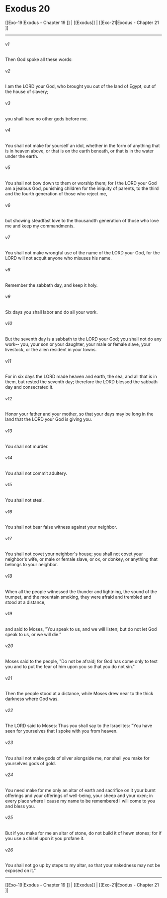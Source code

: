 # Exodus 20

[[Exo-19|Exodus - Chapter 19 ]] | [[Exodus]] | [[Exo-21|Exodus - Chapter 21 ]]
***

###### v1
Then God spoke all these words:
###### v2
I am the LORD your God, who brought you out of the land of Egypt, out of the house of slavery;
###### v3
you shall have no other gods before me.
###### v4
You shall not make for yourself an idol, whether in the form of anything that is in heaven above, or that is on the earth beneath, or that is in the water under the earth.
###### v5
You shall not bow down to them or worship them; for I the LORD your God am a jealous God, punishing children for the iniquity of parents, to the third and the fourth generation of those who reject me,
###### v6
but showing steadfast love to the thousandth generation of those who love me and keep my commandments.
###### v7
You shall not make wrongful use of the name of the LORD your God, for the LORD will not acquit anyone who misuses his name.
###### v8
Remember the sabbath day, and keep it holy.
###### v9
Six days you shall labor and do all your work.
###### v10
But the seventh day is a sabbath to the LORD your God; you shall not do any work-- you, your son or your daughter, your male or female slave, your livestock, or the alien resident in your towns.
###### v11
For in six days the LORD made heaven and earth, the sea, and all that is in them, but rested the seventh day; therefore the LORD blessed the sabbath day and consecrated it.
###### v12
Honor your father and your mother, so that your days may be long in the land that the LORD your God is giving you.
###### v13
You shall not murder.
###### v14
You shall not commit adultery.
###### v15
You shall not steal.
###### v16
You shall not bear false witness against your neighbor.
###### v17
You shall not covet your neighbor's house; you shall not covet your neighbor's wife, or male or female slave, or ox, or donkey, or anything that belongs to your neighbor.
###### v18
When all the people witnessed the thunder and lightning, the sound of the trumpet, and the mountain smoking, they were afraid and trembled and stood at a distance,
###### v19
and said to Moses, "You speak to us, and we will listen; but do not let God speak to us, or we will die."
###### v20
Moses said to the people, "Do not be afraid; for God has come only to test you and to put the fear of him upon you so that you do not sin."
###### v21
Then the people stood at a distance, while Moses drew near to the thick darkness where God was.
###### v22
The LORD said to Moses: Thus you shall say to the Israelites: "You have seen for yourselves that I spoke with you from heaven.
###### v23
You shall not make gods of silver alongside me, nor shall you make for yourselves gods of gold.
###### v24
You need make for me only an altar of earth and sacrifice on it your burnt offerings and your offerings of well-being, your sheep and your oxen; in every place where I cause my name to be remembered I will come to you and bless you.
###### v25
But if you make for me an altar of stone, do not build it of hewn stones; for if you use a chisel upon it you profane it.
###### v26
You shall not go up by steps to my altar, so that your nakedness may not be exposed on it."

***

[[Exo-19|Exodus - Chapter 19 ]] | [[Exodus]] | [[Exo-21|Exodus - Chapter 21 ]]
